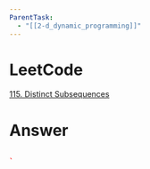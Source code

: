 ```yaml
---
ParentTask:
  - "[[2-d_dynamic_programming]]"
---
```


# LeetCode
[115. Distinct Subsequences](https://leetcode.com/problems/distinct-subsequences/)

# Answer
```Cpp

` 